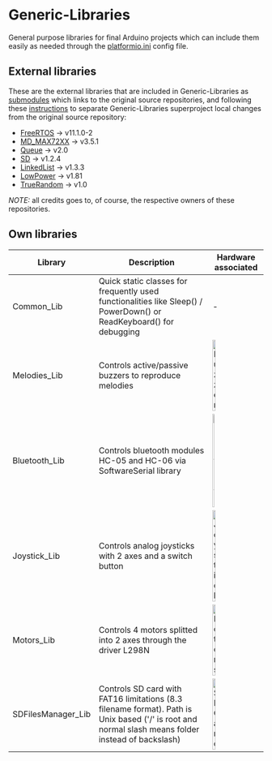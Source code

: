 # Generic-Libraries
General purpose libraries for final Arduino projects which can include them easily as needed through the [platformio.ini](http://docs.platformio.org/en/latest/projectconf.html) config file.

## External libraries
These are the external libraries that are included in Generic-Libraries as [submodules](https://git-scm.com/book/en/v2/Git-Tools-Submodules) which links to the original source repositories, and following these [instructions](https://stackoverflow.com/questions/10856138/make-change-to-a-git-submodule-and-keep-the-changes?utm_medium=organic&utm_source=google_rich_qa&utm_campaign=google_rich_qa) to separate Generic-Libraries superproject local changes from the original source repository:
- [FreeRTOS](https://github.com/feilipu/Arduino_FreeRTOS_Library)   -> v11.1.0-2
- [MD_MAX72XX](https://github.com/MajicDesigns/MD_MAX72XX)          -> v3.5.1
- [Queue](https://github.com/SMFSW/Queue)                           -> v2.0
- [SD](https://github.com/arduino-libraries/SD)                     -> v1.2.4
- [LinkedList](https://github.com/ivanseidel/LinkedList.git)        -> v1.3.3
- [LowPower](https://github.com/rocketscream/Low-Power)             -> v1.81
- [TrueRandom](https://github.com/sirleech/TrueRandom)              -> v1.0

*NOTE:* all credits goes to, of course, the respective owners of these repositories.

## Own libraries
| Library | Description | Hardware associated |
| ------- | ----------- | ------------------- |
| Common_Lib | Quick static classes for frequently used functionalities like Sleep() / PowerDown() or ReadKeyboard() for debugging | - |
| Melodies_Lib | Controls active/passive buzzers to reproduce melodies | <img src="https://i.ebayimg.com/images/g/wLwAAOSwnnpdWqD~/s-l300.jpg" width="25%" alt="Buzzer"> |
| Bluetooth_Lib | Controls bluetooth modules HC-05 and HC-06 via SoftwareSerial library | <img src="https://i2.wp.com/www.martyncurrey.com/wp-content/uploads/2015/08/HC-05-FC-114-HC-06-FC-114_1200-584x400.jpg" width="20%" alt="Bluetooth"> |
| Joystick_Lib | Controls analog joysticks with 2 axes and a switch button | <img src="https://images-na.ssl-images-amazon.com/images/I/41CScnrMzFL._SX425_.jpg" width="25%" alt="Joystick"> |
| Motors_Lib | Controls 4 motors splitted into 2 axes through the driver L298N | <img src="https://http2.mlstatic.com/doble-puente-h-driver-l298n-motor-dc-arduino-arm-avr-l298-D_NQ_NP_838479-MLA31448888181_072019-F.jpg" width="25%" alt="Motors"> |
| SDFilesManager_Lib | Controls SD card with FAT16 limitations (8.3 filename format). Path is Unix based ('/' is root and normal slash means folder instead of backslash) | <img src="https://ae01.alicdn.com/kf/HTB1whIjXs_vK1RkSmRyq6xwupXaD/Micro-SD-Storage-Board-TF-Card-Module-Slot-Socket-Memory-Shield-Module-SPI-for-Arduino-Micro.jpg" width="25%" alt="SD Card"> |
